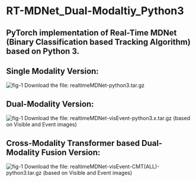 # RT-MDNet_Dual-Modaltiy_Python3 

## PyTorch implementation of Real-Time MDNet (Binary Classification based Tracking Algorithm) based on Python 3. 


## Single Modality Version: 
![fig-1](https://github.com/wangxiao5791509/RTMDNet_DualModality_Python3/blob/main/rtmdnet.png)
Download the file: realtimeMDNet-python3.tar.gz



## Dual-Modality Version: 
![fig-1](https://github.com/wangxiao5791509/RTMDNet_DualModality_Python3/blob/main/pipelinev2.png)
Download the file: realtimeMDNet-visEvent-python3.x.tar.gz (based on Visible and Event images) 


## Cross-Modality Transformer based Dual-Modality Fusion Version: 
![fig-1](https://github.com/wangxiao5791509/RTMDNet_DualModality_Python3/blob/main/pipelinev3.png)
Download the file: realtimeMDNet-visEvent-CMT(ALL)-python3.tar.gz (based on Visible and Event images)


